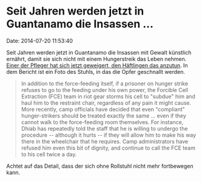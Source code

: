 Seit Jahren werden jetzt in Guantanamo die Insassen \...
========================================================

Date: 2014-07-20 11:53:40

Seit Jahren werden jetzt in Guantanamo die Insassen mit Gewalt künstlich
ernährt, damit sie sich nicht mit einem Hungerstreik das Leben nehmen.
[Einer der Pfleger hat sich jetzt geweigert, den Häftlingen das
anzutun](http://www.theguardian.com/commentisfree/2014/jul/18/nurse-guantanamo-boycott-force-feed-prisoners).
In dem Bericht ist ein Foto des Stuhls, in das die Opfer geschnallt
werden.

> In addition to the force-feeding itself, if a prisoner on hunger
> strike refuses to go to the feeding under his own power, the Forcible
> Cell Extraction (FCE) team in riot gear storms his cell to \"subdue\"
> him and haul him to the restraint chair, regardless of any pain it
> might cause. More recently, camp officials have decided that even
> \"compliant\" hunger-strikers should be treated exactly the same \...
> even if they cannot walk to the force-feeding room themselves. For
> instance, Dhiab has repeatedly told the staff that he is willing to
> undergo the procedure -- although it hurts -- if they will allow him
> to make his way there in the wheelchair that he requires. Camp
> administrators have refused him even this bit of dignity, and continue
> to call the FCE team to his cell twice a day.

Achtet auf das Detail, dass der sich ohne Rollstuhl nicht mehr
fortbewegen kann.

